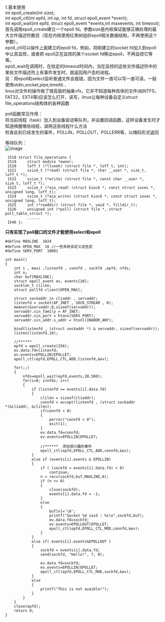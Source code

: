 1.基本使用  
int epoll_create(int size);  
int epoll_ctl(int epfd, int op, int fd, struct epoll_event *event);  
int epoll_wait(int epfd, struct epoll_event *events,int maxevents, int timeout);  
首先调用epoll_create建立一个epoll fd。参数size是内核保证能够正确处理的最大文件描述符数目（现在内核使用红黑树组织epoll相关数据结构，不再使用这个参数）。    
epoll_ctl可以操作上面建立的epoll fd，例如，将刚建立的socket fd加入到epoll中让其监控，或者把 epoll正在监控的某个socket fd移出epoll，不再监控它等等。    
epoll_wait在调用时，在给定的timeout时间内，当在监控的这些文件描述符中的某些文件描述符上有事件发生时，就返回用户态的进程。    
另：用epoll和select监听普通文件会报错，因为文件一直可以写一直可读。一般使用stdin,socket,pipe,timefd...  
linux对文件的操作做了很高层的抽象vfs，它并不知道每种具体的文件(如NTFS，FAT32，EXT4等)应该怎么打开，读写，linux让每种设备自定义struct   file_operations结构体的各种函数    

poll函数常见作用：    
将当前线程（task）加入到设备驱动等队列，并设置回调函数。这样设备发生时才知道唤醒哪些线程，调用这些线程什么方法    
检查此刻已经发生的事件，POLLIN，POLLOUT，POLLERR等，以掩码形式返回    


等待队列：  
![image](https://user-images.githubusercontent.com/20179983/133466420-96850c9d-2b48-422a-b0e0-b4cf03908917.png)


     1518 struct file_operations {
     1519     struct module *owner;
     1520     loff_t (*llseek) (struct file *, loff_t, int);
     1521     ssize_t (*read) (struct file *, char __user *, size_t, loff_t *);
     1522     ssize_t (*write) (struct file *, const char __user *, size_t, loff_t *);
     1523     ssize_t (*aio_read) (struct kiocb *, const struct iovec *, unsigned long, loff_t);
     1524     ssize_t (*aio_write) (struct kiocb *, const struct iovec *, unsigned long, loff_t);
     1525     int (*readdir) (struct file *, void *, filldir_t);
     1526     unsigned int (*poll) (struct file *, struct poll_table_struct *);
              ......
     1546 };
     
  **只有实现了poll接口的文件才能使用select和epoll**  
  
  
    #define MAXLINE  1024
    #define OPEN_MAX  16 //一些系统会定义这些宏
    #define SERV_PORT  10001

    int main()
    {
        int i , maxi ,listenfd , connfd , sockfd ,epfd, nfds;
        int n;
        char buf[MAXLINE];
        struct epoll_event ev, events[20];  
        socklen_t clilen;
        struct pollfd client[OPEN_MAX];

        struct sockaddr_in cliaddr , servaddr;
        listenfd = socket(AF_INET , SOCK_STREAM , 0);
        memset(&servaddr,0,sizeof(servaddr));
        servaddr.sin_family = AF_INET;
        servaddr.sin_port = htons(SERV_PORT);
        servaddr.sin_addr.s_addr = htonl(INADDR_ANY);

        bind(listenfd , (struct sockaddr *) & servaddr, sizeof(servaddr));
        listen(listenfd,10);
        
        //******
        epfd = epoll_create(256);
        ev.data.fd=listenfd; 
        ev.events=EPOLLIN|EPOLLET;
        epoll_ctl(epfd,EPOLL_CTL_ADD,listenfd,&ev);

        for(;;)
        {
            nfds=epoll_wait(epfd,events,20,500); 
            for(i=0; i<nfds; i++)
            {
                if (listenfd == events[i].data.fd)
                {
                    clilen = sizeof(cliaddr);
                    connfd = accept(listenfd , (struct sockaddr *)&cliaddr, &clilen);
                    if(connfd < 0)  
                    {  
                        perror("connfd < 0");  
                        exit(1);  
                    }
                    ev.data.fd=connfd; 
                    ev.events=EPOLLIN|EPOLLET;
                    
                    //******  添加感兴趣的事件
                    epoll_ctl(epfd,EPOLL_CTL_ADD,connfd,&ev);                
                }
                else if (events[i].events & EPOLLIN)
                {
                    if ( (sockfd = events[i].data.fd) < 0)  
                        continue;  
                    n = recv(sockfd,buf,MAXLINE,0);
                    if (n <= 0)   
                    {    
                        close(sockfd);  
                        events[i].data.fd = -1;  
                    }
                    else
                    {
                        buf[n]='\0';
                        printf("Socket %d said : %s\n",sockfd,buf);
                        ev.data.fd=sockfd; 
                        ev.events=EPOLLOUT|EPOLLET;
                        epoll_ctl(epfd,EPOLL_CTL_MOD,connfd,&ev);
                    }
                }
                else if( events[i].events&EPOLLOUT )
                {
                    sockfd = events[i].data.fd;  
                    send(sockfd, "Hello!", 7, 0);  

                    ev.data.fd=sockfd;  
                    ev.events=EPOLLIN|EPOLLET;  
                    epoll_ctl(epfd,EPOLL_CTL_MOD,sockfd,&ev); 
                }
                else 
                {
                    printf("This is not avaible!");
                }
            }
        }
        close(epfd);  
        return 0;
    }
